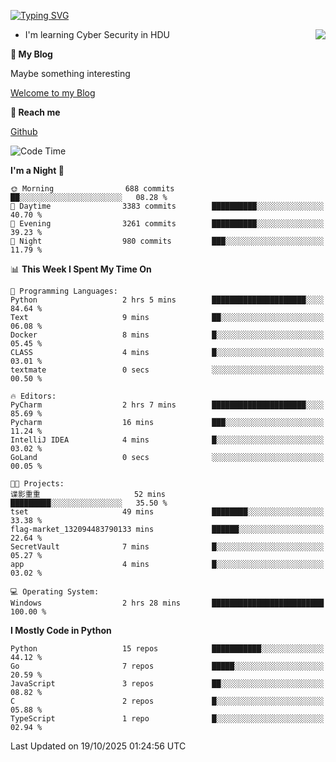 [![Typing SVG](https://readme-typing-svg.herokuapp.com?font=Fira+Code&pause=1000&random=false&width=450&height=60&lines=Hello+%F0%9F%91%8B%F0%9F%8F%BB;I'm+JBNRZ)](https://git.io/typing-svg)

<a href="#">
  <img align="right" src="https://github-readme-stats.vercel.app/api?username=JBNRZ&show_icons=true&bg_color=15,f2f7fd,E0EAFC" />
</a>

- I'm learning Cyber Security in HDU

 **🌱 My Blog**

Maybe something interesting

[Welcome to my Blog](https://jbnrz.com.cn/)

 **💬 Reach me** 

[Github](https://github.com/JBNRZ)


<!--START_SECTION:waka-->
![Code Time](http://img.shields.io/badge/Code%20Time-1%2C407%20hrs%2050%20mins-blue)

**I'm a Night 🦉** 

```text
🌞 Morning                688 commits         ██░░░░░░░░░░░░░░░░░░░░░░░   08.28 % 
🌆 Daytime                3383 commits        ██████████░░░░░░░░░░░░░░░   40.70 % 
🌃 Evening                3261 commits        ██████████░░░░░░░░░░░░░░░   39.23 % 
🌙 Night                  980 commits         ███░░░░░░░░░░░░░░░░░░░░░░   11.79 % 
```


📊 **This Week I Spent My Time On** 

```text
💬 Programming Languages: 
Python                   2 hrs 5 mins        █████████████████████░░░░   84.64 % 
Text                     9 mins              ██░░░░░░░░░░░░░░░░░░░░░░░   06.08 % 
Docker                   8 mins              █░░░░░░░░░░░░░░░░░░░░░░░░   05.45 % 
CLASS                    4 mins              █░░░░░░░░░░░░░░░░░░░░░░░░   03.01 % 
textmate                 0 secs              ░░░░░░░░░░░░░░░░░░░░░░░░░   00.50 % 

🔥 Editors: 
PyCharm                  2 hrs 7 mins        █████████████████████░░░░   85.69 % 
Pycharm                  16 mins             ███░░░░░░░░░░░░░░░░░░░░░░   11.24 % 
IntelliJ IDEA            4 mins              █░░░░░░░░░░░░░░░░░░░░░░░░   03.02 % 
GoLand                   0 secs              ░░░░░░░░░░░░░░░░░░░░░░░░░   00.05 % 

🐱‍💻 Projects: 
谍影重重                     52 mins             █████████░░░░░░░░░░░░░░░░   35.50 % 
tset                     49 mins             ████████░░░░░░░░░░░░░░░░░   33.38 % 
flag-market_132094483790133 mins             ██████░░░░░░░░░░░░░░░░░░░   22.64 % 
SecretVault              7 mins              █░░░░░░░░░░░░░░░░░░░░░░░░   05.27 % 
app                      4 mins              █░░░░░░░░░░░░░░░░░░░░░░░░   03.02 % 

💻 Operating System: 
Windows                  2 hrs 28 mins       █████████████████████████   100.00 % 
```

**I Mostly Code in Python** 

```text
Python                   15 repos            ███████████░░░░░░░░░░░░░░   44.12 % 
Go                       7 repos             █████░░░░░░░░░░░░░░░░░░░░   20.59 % 
JavaScript               3 repos             ██░░░░░░░░░░░░░░░░░░░░░░░   08.82 % 
C                        2 repos             █░░░░░░░░░░░░░░░░░░░░░░░░   05.88 % 
TypeScript               1 repo              █░░░░░░░░░░░░░░░░░░░░░░░░   02.94 % 
```




 Last Updated on 19/10/2025 01:24:56 UTC
<!--END_SECTION:waka-->
